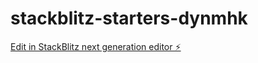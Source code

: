 # stackblitz-starters-dynmhk

[Edit in StackBlitz next generation editor ⚡️](https://stackblitz.com/~/github.com/mamasit2/stackblitz-starters-dynmhk)